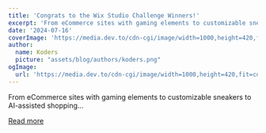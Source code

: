 ```yaml
---
title: 'Congrats to the Wix Studio Challenge Winners!'
excerpt: 'From eCommerce sites with gaming elements to customizable sneakers to AI-assisted shopping...'
date: '2024-07-16'
coverImage: 'https://media.dev.to/cdn-cgi/image/width=1000,height=420,fit=cover,gravity=auto,format=auto/https%3A%2F%2Fdev-to-uploads.s3.amazonaws.com%2Fuploads%2Farticles%2Fdt971htus7au2zxdhq6q.png'
author:
  name: Koders
  picture: "assets/blog/authors/koders.png"
ogImage:
  url: 'https://media.dev.to/cdn-cgi/image/width=1000,height=420,fit=cover,gravity=auto,format=auto/https%3A%2F%2Fdev-to-uploads.s3.amazonaws.com%2Fuploads%2Farticles%2Fdt971htus7au2zxdhq6q.png'
---
```


From eCommerce sites with gaming elements to customizable sneakers to AI-assisted shopping...

[Read more](https://dev.to/devteam/congrats-to-the-wix-studio-challenge-winners-1d23)
